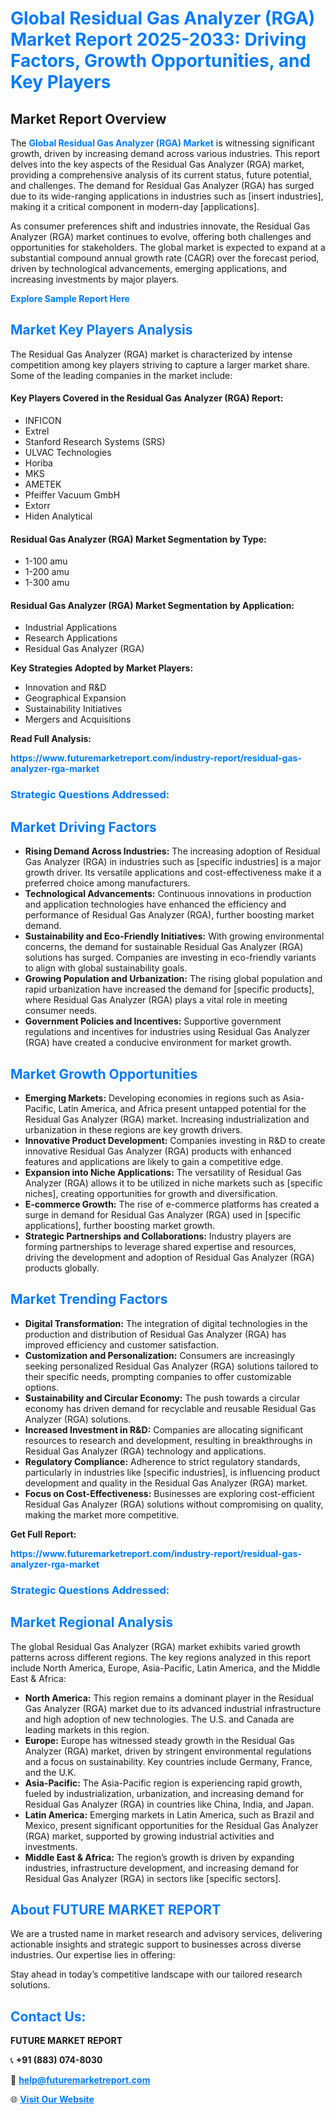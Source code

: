 <h1 style="color: #007BFF;">Global Residual Gas Analyzer (RGA) Market Report 2025-2033: Driving Factors, Growth Opportunities, and Key Players</h1>

<section id="overview">
<h2>Market Report Overview</h2>
<p>The <a href="https://www.futuremarketreport.com/industry-report/residual-gas-analyzer-rga-market" style="color: #007BFF; text-decoration: none;"><strong>Global Residual Gas Analyzer (RGA) Market</strong></a> is witnessing significant growth, driven by increasing demand across various industries. This report delves into the key aspects of the Residual Gas Analyzer (RGA) market, providing a comprehensive analysis of its current status, future potential, and challenges. The demand for Residual Gas Analyzer (RGA) has surged due to its wide-ranging applications in industries such as [insert industries], making it a critical component in modern-day [applications].</p>
<p>As consumer preferences shift and industries innovate, the Residual Gas Analyzer (RGA) market continues to evolve, offering both challenges and opportunities for stakeholders. The global market is expected to expand at a substantial compound annual growth rate (CAGR) over the forecast period, driven by technological advancements, emerging applications, and increasing investments by major players.</p>
</section>

<section id="overview">
<p><a href="https://www.futuremarketreport.com/request-sample/reportId=127787" style="color: #007BFF; text-decoration: none;"><strong>Explore Sample Report Here</strong></a></p>
</section>

<section id="key-players">
<h2 style="color: #007BFF;">Market Key Players Analysis</h2>
<p>The Residual Gas Analyzer (RGA) market is characterized by intense competition among key players striving to capture a larger market share. Some of the leading companies in the market include:</p>
<h4>Key Players Covered in the Residual Gas Analyzer (RGA) Report:</h4>
<ul><li>INFICON</li><li>Extrel</li><li>Stanford Research Systems (SRS)</li><li>ULVAC Technologies</li><li>Horiba</li><li>MKS</li><li>AMETEK</li><li>Pfeiffer Vacuum GmbH</li><li>Extorr</li><li>Hiden Analytical</li></ul>
<h4>Residual Gas Analyzer (RGA) Market Segmentation by Type:</h4>
<ul><li>1-100 amu</li><li>1-200 amu</li><li>1-300 amu</li></ul>

<h4>Residual Gas Analyzer (RGA) Market Segmentation by Application:</h4>
<ul><li>Industrial Applications</li><li>Research Applications</li><li>Residual Gas Analyzer (RGA)</li></ul>
<p><strong>Key Strategies Adopted by Market Players:</strong></p>
<ul>
<li>Innovation and R&D</li>
<li>Geographical Expansion</li>
<li>Sustainability Initiatives</li>
<li>Mergers and Acquisitions</li>
</ul>
</section>

<section>
<p><strong>Read Full Analysis: </strong></p><a href="https://www.futuremarketreport.com/industry-report/residual-gas-analyzer-rga-market" style="color: #007BFF; text-decoration: none;"><strong>https://www.futuremarketreport.com/industry-report/residual-gas-analyzer-rga-market</strong></a>
<h3 style="color: #007BFF;">Strategic Questions Addressed:</h3>
</section>

<section id="driving-factors">
<h2 style="color: #007BFF;">Market Driving Factors</h2>
<ul>
<li><strong>Rising Demand Across Industries:</strong> The increasing adoption of Residual Gas Analyzer (RGA) in industries such as [specific industries] is a major growth driver. Its versatile applications and cost-effectiveness make it a preferred choice among manufacturers.</li>
<li><strong>Technological Advancements:</strong> Continuous innovations in production and application technologies have enhanced the efficiency and performance of Residual Gas Analyzer (RGA), further boosting market demand.</li>
<li><strong>Sustainability and Eco-Friendly Initiatives:</strong> With growing environmental concerns, the demand for sustainable Residual Gas Analyzer (RGA) solutions has surged. Companies are investing in eco-friendly variants to align with global sustainability goals.</li>
<li><strong>Growing Population and Urbanization:</strong> The rising global population and rapid urbanization have increased the demand for [specific products], where Residual Gas Analyzer (RGA) plays a vital role in meeting consumer needs.</li>
<li><strong>Government Policies and Incentives:</strong> Supportive government regulations and incentives for industries using Residual Gas Analyzer (RGA) have created a conducive environment for market growth.</li>
</ul>
</section>

<section id="growth-opportunities">
<h2 style="color: #007BFF;">Market Growth Opportunities</h2>
<ul>
<li><strong>Emerging Markets:</strong> Developing economies in regions such as Asia-Pacific, Latin America, and Africa present untapped potential for the Residual Gas Analyzer (RGA) market. Increasing industrialization and urbanization in these regions are key growth drivers.</li>
<li><strong>Innovative Product Development:</strong> Companies investing in R&D to create innovative Residual Gas Analyzer (RGA) products with enhanced features and applications are likely to gain a competitive edge.</li>
<li><strong>Expansion into Niche Applications:</strong> The versatility of Residual Gas Analyzer (RGA) allows it to be utilized in niche markets such as [specific niches], creating opportunities for growth and diversification.</li>
<li><strong>E-commerce Growth:</strong> The rise of e-commerce platforms has created a surge in demand for Residual Gas Analyzer (RGA) used in [specific applications], further boosting market growth.</li>
<li><strong>Strategic Partnerships and Collaborations:</strong> Industry players are forming partnerships to leverage shared expertise and resources, driving the development and adoption of Residual Gas Analyzer (RGA) products globally.</li>
</ul>
</section>

<section id="trending-factors">
<h2 style="color: #007BFF;">Market Trending Factors</h2>
<ul>
<li><strong>Digital Transformation:</strong> The integration of digital technologies in the production and distribution of Residual Gas Analyzer (RGA) has improved efficiency and customer satisfaction.</li>
<li><strong>Customization and Personalization:</strong> Consumers are increasingly seeking personalized Residual Gas Analyzer (RGA) solutions tailored to their specific needs, prompting companies to offer customizable options.</li>
<li><strong>Sustainability and Circular Economy:</strong> The push towards a circular economy has driven demand for recyclable and reusable Residual Gas Analyzer (RGA) solutions.</li>
<li><strong>Increased Investment in R&D:</strong> Companies are allocating significant resources to research and development, resulting in breakthroughs in Residual Gas Analyzer (RGA) technology and applications.</li>
<li><strong>Regulatory Compliance:</strong> Adherence to strict regulatory standards, particularly in industries like [specific industries], is influencing product development and quality in the Residual Gas Analyzer (RGA) market.</li>
<li><strong>Focus on Cost-Effectiveness:</strong> Businesses are exploring cost-efficient Residual Gas Analyzer (RGA) solutions without compromising on quality, making the market more competitive.</li>
</ul>
</section>

<section>
<p><strong>Get Full Report: </strong></p><a href="https://www.futuremarketreport.com/industry-report/residual-gas-analyzer-rga-market" style="color: #007BFF; text-decoration: none;"><strong>https://www.futuremarketreport.com/industry-report/residual-gas-analyzer-rga-market</strong></a>
<h3 style="color: #007BFF;">Strategic Questions Addressed:</h3>
</section>


<section id="regional-analysis">
<h2 style="color: #007BFF;">Market Regional Analysis</h2>
<p>The global Residual Gas Analyzer (RGA) market exhibits varied growth patterns across different regions. The key regions analyzed in this report include North America, Europe, Asia-Pacific, Latin America, and the Middle East & Africa:</p>
<ul>
<li><strong>North America:</strong> This region remains a dominant player in the Residual Gas Analyzer (RGA) market due to its advanced industrial infrastructure and high adoption of new technologies. The U.S. and Canada are leading markets in this region.</li>
<li><strong>Europe:</strong> Europe has witnessed steady growth in the Residual Gas Analyzer (RGA) market, driven by stringent environmental regulations and a focus on sustainability. Key countries include Germany, France, and the U.K.</li>
<li><strong>Asia-Pacific:</strong> The Asia-Pacific region is experiencing rapid growth, fueled by industrialization, urbanization, and increasing demand for Residual Gas Analyzer (RGA) in countries like China, India, and Japan.</li>
<li><strong>Latin America:</strong> Emerging markets in Latin America, such as Brazil and Mexico, present significant opportunities for the Residual Gas Analyzer (RGA) market, supported by growing industrial activities and investments.</li>
<li><strong>Middle East & Africa:</strong> The region’s growth is driven by expanding industries, infrastructure development, and increasing demand for Residual Gas Analyzer (RGA) in sectors like [specific sectors].</li>
</ul>
</section>

<footer>
<h2 style="color: #007BFF;">About FUTURE MARKET REPORT</h2>
<p>We are a trusted name in market research and advisory services, delivering actionable insights and strategic support to businesses across diverse industries. Our expertise lies in offering:</p>

<p>Stay ahead in today’s competitive landscape with our tailored research solutions.</p>

<h2 style="color: #007BFF;">Contact Us:</h2>
<p><strong>FUTURE MARKET REPORT</strong></p>
<p>📞 <strong>+91 (883) 074-8030</strong></p>
<p>📧 <strong><a href="mailto:help@futuremarketreport.com" style="color: #007BFF;">help@futuremarketreport.com</a></strong></p>
<p>🌐 <strong><a href="https://www.futuremarketreport.com/" style="color: #007BFF;">Visit Our Website</a></strong></p>
</footer>